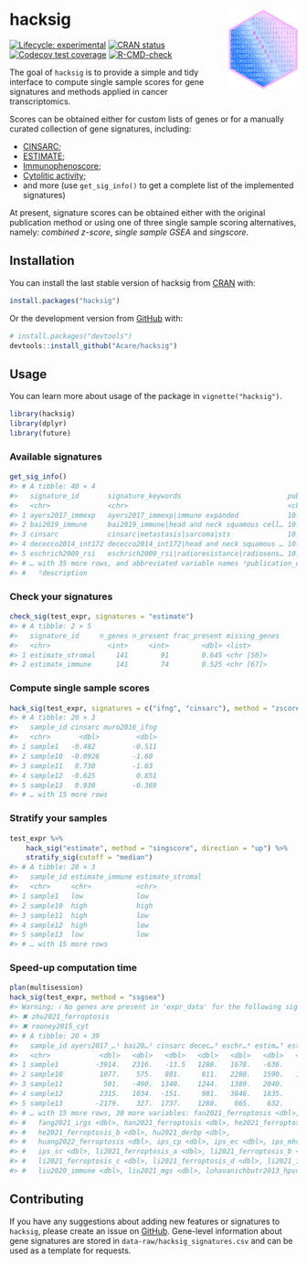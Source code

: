 
<!-- README.md is generated from README.Rmd. Please edit that file -->

# hacksig <img src="man/figures/logo.png" align="right" height="139"/>

<!-- badges: start -->

[![Lifecycle:
experimental](https://img.shields.io/badge/lifecycle-experimental-orange.svg)](https://lifecycle.r-lib.org/articles/stages.html#experimental)
[![CRAN
status](https://www.r-pkg.org/badges/version/hacksig)](https://CRAN.R-project.org/package=hacksig)
[![Codecov test
coverage](https://codecov.io/gh/Acare/hacksig/branch/master/graph/badge.svg)](https://app.codecov.io/gh/Acare/hacksig?branch=master)
[![R-CMD-check](https://github.com/Acare/hacksig/workflows/R-CMD-check/badge.svg)](https://github.com/Acare/hacksig/actions)

<!-- badges: end -->

The goal of `hacksig` is to provide a simple and tidy interface to
compute single sample scores for gene signatures and methods applied in
cancer transcriptomics.

Scores can be obtained either for custom lists of genes or for a
manually curated collection of gene signatures, including:

- [CINSARC](https://doi.org/10.1038/nm.2174);
- [ESTIMATE](https://doi.org/10.1038/ncomms3612);
- [Immunophenoscore](https://doi.org/10.1016/j.celrep.2016.12.019);
- [Cytolitic activity](https://doi.org/10.1016/j.cell.2014.12.033);
- and more (use `get_sig_info()` to get a complete list of the
  implemented signatures)

At present, signature scores can be obtained either with the original
publication method or using one of three single sample scoring
alternatives, namely: *combined z-score*, *single sample GSEA* and
*singscore*.

## Installation

You can install the last stable version of hacksig from
[CRAN](https://CRAN.R-project.org) with:

``` r
install.packages("hacksig")
```

Or the development version from [GitHub](https://github.com/) with:

``` r
# install.packages("devtools")
devtools::install_github("Acare/hacksig")
```

## Usage

You can learn more about usage of the package in `vignette("hacksig")`.

``` r
library(hacksig)
library(dplyr)
library(future)
```

### Available signatures

``` r
get_sig_info()
#> # A tibble: 40 × 4
#>   signature_id       signature_keywords                          publi…¹ descr…²
#>   <chr>              <chr>                                       <chr>   <chr>  
#> 1 ayers2017_immexp   ayers2017_immexp|immune expanded            10.117… Immune…
#> 2 bai2019_immune     bai2019_immune|head and neck squamous cell… 10.115… Immune…
#> 3 cinsarc            cinsarc|metastasis|sarcoma|sts              10.103… Biomar…
#> 4 dececco2014_int172 dececco2014_int172|head and neck squamous … 10.109… Signat…
#> 5 eschrich2009_rsi   eschrich2009_rsi|radioresistance|radiosens… 10.101… Genes …
#> # … with 35 more rows, and abbreviated variable names ¹​publication_doi,
#> #   ²​description
```

### Check your signatures

``` r
check_sig(test_expr, signatures = "estimate")
#> # A tibble: 2 × 5
#>   signature_id     n_genes n_present frac_present missing_genes
#>   <chr>              <int>     <int>        <dbl> <list>       
#> 1 estimate_stromal     141        91        0.645 <chr [50]>   
#> 2 estimate_immune      141        74        0.525 <chr [67]>
```

### Compute single sample scores

``` r
hack_sig(test_expr, signatures = c("ifng", "cinsarc"), method = "zscore")
#> # A tibble: 20 × 3
#>   sample_id cinsarc muro2016_ifng
#>   <chr>       <dbl>         <dbl>
#> 1 sample1   -0.482         -0.511
#> 2 sample10  -0.0926        -1.60 
#> 3 sample11   0.730         -1.03 
#> 4 sample12  -0.625          0.851
#> 5 sample13   0.930         -0.369
#> # … with 15 more rows
```

### Stratify your samples

``` r
test_expr %>% 
    hack_sig("estimate", method = "singscore", direction = "up") %>% 
    stratify_sig(cutoff = "median")
#> # A tibble: 20 × 3
#>   sample_id estimate_immune estimate_stromal
#>   <chr>     <chr>           <chr>           
#> 1 sample1   low             low             
#> 2 sample10  high            high            
#> 3 sample11  high            low             
#> 4 sample12  high            low             
#> 5 sample13  low             low             
#> # … with 15 more rows
```

### Speed-up computation time

``` r
plan(multisession)
hack_sig(test_expr, method = "ssgsea")
#> Warning: ℹ No genes are present in 'expr_data' for the following signatures:
#> ✖ zhu2021_ferroptosis
#> ✖ rooney2015_cyt
#> # A tibble: 20 × 39
#>   sample_id ayers2017_…¹ bai20…² cinsarc decec…³ eschr…⁴ estim…⁵ estim…⁶ eusta…⁷
#>   <chr>            <dbl>   <dbl>   <dbl>   <dbl>   <dbl>   <dbl>   <dbl>   <dbl>
#> 1 sample1         -3914.   2316.   -13.5   1288.   1678.   -636.    778.    49.4
#> 2 sample10         1077.    575.   801.     811.   2288.   1590.   1297.  1556. 
#> 3 sample11          501.   -490.  1340.    1244.   1389.   2040.    512.  -210. 
#> 4 sample12         2315.   1034.  -151.     981.   3846.   1835.    772.  2138. 
#> 5 sample13        -2179.    327.  1737.    1288.    665.    632.    778.  2249. 
#> # … with 15 more rows, 30 more variables: fan2021_ferroptosis <dbl>,
#> #   fang2021_irgs <dbl>, han2021_ferroptosis <dbl>, he2021_ferroptosis_a <dbl>,
#> #   he2021_ferroptosis_b <dbl>, hu2021_derbp <dbl>,
#> #   huang2022_ferroptosis <dbl>, ips_cp <dbl>, ips_ec <dbl>, ips_mhc <dbl>,
#> #   ips_sc <dbl>, li2021_ferroptosis_a <dbl>, li2021_ferroptosis_b <dbl>,
#> #   li2021_ferroptosis_c <dbl>, li2021_ferroptosis_d <dbl>, li2021_irgs <dbl>,
#> #   liu2020_immune <dbl>, liu2021_mgs <dbl>, lohavanichbutr2013_hpvneg <dbl>, …
```

## Contributing

If you have any suggestions about adding new features or signatures to
`hacksig`, please create an issue on
[GitHub](https://github.com/Acare/hacksig/issues). Gene-level
information about gene signatures are stored in
`data-raw/hacksig_signatures.csv` and can be used as a template for
requests.

